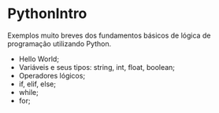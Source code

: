 # PythonIntro

Exemplos muito breves dos fundamentos básicos de lógica de programação utilizando Python.
- Hello World;
- Variáveis e seus tipos: string, int, float, boolean;
- Operadores lógicos;
- if, elif, else;
- while;
- for;
